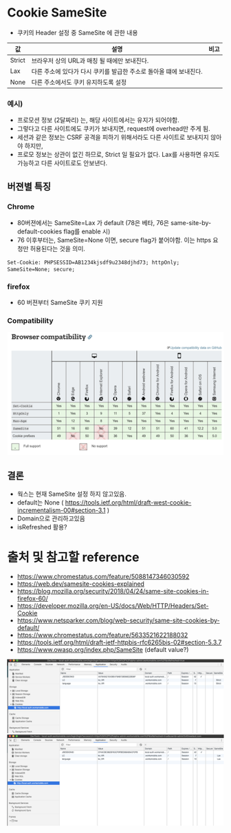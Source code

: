 # Cookie SameSite
* 쿠키의 Header 설정 중 SameSite 에 관한 내용


| 값 | 설명 | 비고 |
|---|---|---|
| Strict | 브라우저 상의 URL과 매칭 될 때에만 보내진다. | |
| Lax | 다른 주소에 있다가 다시 쿠키를 발급한 주소로 돌아올 떄에 보내진다. | |
| None | 다른 주소에서도 쿠키 유지하도록 설정 | |

### 예시)
* 프로모션 정보 (2달짜리) 는, 해당 사이트에서는 유지가 되어야함.
* 그렇다고 다른 사이트에도 쿠키가 보내지면, request에 overhead만 주게 됨.
* 세션과 같은 정보는 CSRF 공격을 피하기 위해서라도 다른 사이트로 보내지지 않아야 하지만,
* 프로모 정보는 상관이 없긴 하므로, Strict 일 필요가 없다. Lax를 사용하면 유지도 가능하고 다른 사이트로도 안보낸다.


## 버젼별 특징
### Chrome
* 80버젼에서는 SameSite=Lax 가 default (78은 베타, 76은 same-site-by-default-cookies flag를 enable 시)
* 76 이후부터는, SameSite=None 이면, secure flag가 붙어야함. 이는 https 요청만 허용된다는 것을 의미.
```
Set-Cookie: PHPSESSID=AB1234kjsdf9u2348djhd73; httpOnly; SameSite=None; secure;
```


### firefox
* 60 버젼부터 SameSite 쿠키 지원

### Compatibility
![Alt text](images/compability.png)

## 결론
* 웍스는 현재 SameSite 설정 하지 않고있음.
* default는 None ( https://tools.ietf.org/html/draft-west-cookie-incrementalism-00#section-3.1 )
* Domain으로 관리하고있음
* isRefreshed 활용?


# 출처 및 참고할 reference
* https://www.chromestatus.com/feature/5088147346030592
* https://web.dev/samesite-cookies-explained
* https://blog.mozilla.org/security/2018/04/24/same-site-cookies-in-firefox-60/
* https://developer.mozilla.org/en-US/docs/Web/HTTP/Headers/Set-Cookie
* https://www.netsparker.com/blog/web-security/same-site-cookies-by-default/
* https://www.chromestatus.com/feature/5633521622188032
* https://tools.ietf.org/html/draft-ietf-httpbis-rfc6265bis-02#section-5.3.7
* https://www.owasp.org/index.php/SameSite (default value?)



![Alt text](images/strict.png)
![Alt text](images/lax.png)
